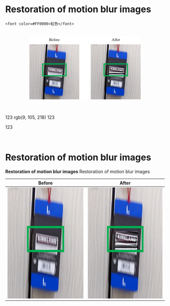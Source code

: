 # Restoration of motion blur images

	<font color=#FF0000>紅色</font>

<p align="center">
   <br>
   <img src="Images/1_Demonstration.jpg" width="70%" height="70%">
   <br>
</p>

<br>

123 rgb(9, 105, 218)
123

123

<br>
<h1><strong>Restoration of motion blur images</strong></h1>
<strong>Restoration of motion blur images</strong>
Restoration of motion blur images
<br>





| Before      |After        |
:-------------------------:|:-------------------------:
<img src="Images/1_Before.jpg" width="350" height="350"> | <img src="Images/1_After.jpg" width="350" height="350">

  
